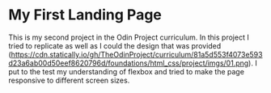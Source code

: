 # My First Landing Page
This is my second project in the Odin Project curriculum. In this project I tried to replicate as well as I could the design that was provided (https://cdn.statically.io/gh/TheOdinProject/curriculum/81a5d553f4073e593d23a6ab00d50eef8620796d/foundations/html_css/project/imgs/01.png). I put to the test my understanding of flexbox and tried to make the page responsive to different screen sizes.

